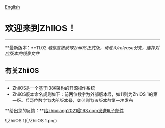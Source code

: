 [English](./README_en.md)

# 欢迎来到ZhiiOS！
---
**最新版本：**11.02
*若想直接获取ZhiiOS正式版，请进入/release分支，选择对应版本的镜像文件*

## 有关ZhiiOS
---
- ZhiiOS是一个基于i386架构的开源操作系统
- ZhiiOS版本命名规则如下：前两位数字为外部版本号，如11则为ZhiiOS 1的第一版。后两位数字为内部版本号，如01则为该版本的第一次发布

**给出您的反馈：**给zhiixiiang2021@163.com发送电子邮件

![ZhiiOS 1](./ZhiiOS 1.png)

